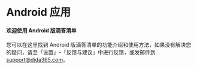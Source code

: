 # Android 应用

#### 欢迎使用 Android 版滴答清单

您可以在这里找到 Android 版滴答清单的功能介绍和使用方法，如果没有解决您的疑问，请至「设置」-「反馈与建议」中进行反馈，或发邮件到 support@dida365.com。

